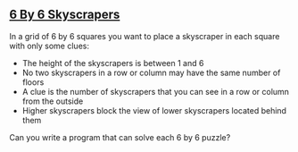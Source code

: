 [6 By 6 Skyscrapers](https://www.codewars.com/kata/5679d5a3f2272011d700000d)
------------------
In a grid of 6 by 6 squares you want to place a skyscraper in each square with only some clues:

- The height of the skyscrapers is between 1 and 6
- No two skyscrapers in a row or column may have the same number of floors
- A clue is the number of skyscrapers that you can see in a row or column from the outside
- Higher skyscrapers block the view of lower skyscrapers located behind them

Can you write a program that can solve each 6 by 6 puzzle?